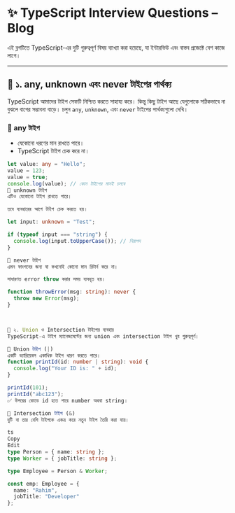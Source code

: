 # ✨ TypeScript Interview Questions – Blog

এই ব্লগটিতে TypeScript-এর দুটি গুরুত্বপূর্ণ বিষয় ব্যাখ্যা করা হয়েছে, যা ইন্টারভিউ এবং বাস্তব প্রজেক্টে বেশ কাজে লাগে।

---

## 📌 ১. any, unknown এবং never টাইপের পার্থক্য

TypeScript আমাদের টাইপ সেফটি নিশ্চিত করতে সাহায্য করে। কিন্তু কিছু টাইপ আছে যেগুলোকে সঠিকভাবে না বুঝলে বাগের সম্ভাবনা বাড়ে। চলুন `any`, `unknown`, এবং `never` টাইপের পার্থক্যগুলো দেখি।

### 🔹 any টাইপ

- যেকোনো ধরণের মান রাখতে পারে।
- TypeScript টাইপ চেক করে না।

```ts
let value: any = "Hello";
value = 123;
value = true;
console.log(value); // কোন টাইপের মানই চলবে
🔹 unknown টাইপ
এটিও যেকোনো টাইপ রাখতে পারে।

তবে ব্যবহারের আগে টাইপ চেক করতে হয়।

let input: unknown = "Test";

if (typeof input === "string") {
  console.log(input.toUpperCase()); // নিরাপদ
}

🔹 never টাইপ
এমন ফাংশনের জন্য যা কখনোই কোনো মান রিটার্ন করে না।

সাধারণত error throw করার সময় ব্যবহৃত হয়।

function throwError(msg: string): never {
  throw new Error(msg);
}



📌 ২. Union ও Intersection টাইপের ব্যবহার
TypeScript-এ টাইপ ম্যানেজমেন্টের জন্য union এবং intersection টাইপ খুব গুরুত্বপূর্ণ।

🔹 Union টাইপ (|)
একটি ভ্যারিয়েবল একাধিক টাইপ ধারণ করতে পারে।
function printId(id: number | string): void {
  console.log("Your ID is: " + id);
}

printId(101);
printId("abc123");
✅ উপরের কোডে id হতে পারে number অথবা string।

🔹 Intersection টাইপ (&)
দুটি বা তার বেশি টাইপকে একত্র করে নতুন টাইপ তৈরি করা যায়।

ts
Copy
Edit
type Person = { name: string };
type Worker = { jobTitle: string };

type Employee = Person & Worker;

const emp: Employee = {
  name: "Rahim",
  jobTitle: "Developer"
};